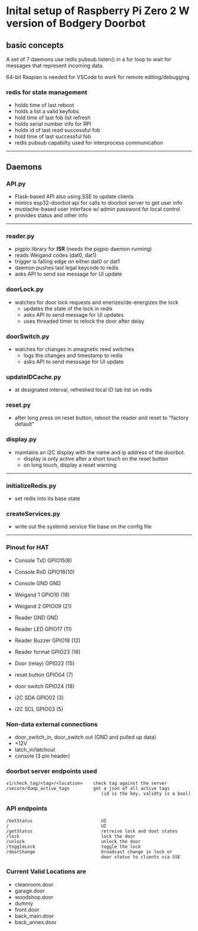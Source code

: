 # Inital setup of Raspberry Pi Zero 2 W version of Bodgery Doorbot

## basic concepts

A set of 7 daemons use redis pubsub.listen() in a 
for loop to wait for messages that represent incoming data.  

64-bit Raspian is needed for VSCode to work for remote editing/debugging

### redis for state management
- holds time of last reboot
- holds a list a valid keyfobs
- hold time of last fob list refresh
- holds serial number info for RPI
- holds id of last read successful fob
- hold time of last successful fob 
- redis pubsub capabilty used for interprocess communication   

---

## Daemons

### API.py

- Flask-based API also using SSE to update clients
- mimics esp32-doorbot api for calls to doorbot server to get user info
- mustache-based user interface w/ admin password
    for local control
- provides status and other info
---

### reader.py

- pigpio library for **ISR** (needs the pigpio daemon running)
- reads Weigand codes (dat0, dat1)
- trigger is falling edge on either dat0 or dat1
- daemon pushes last legal keycode to redis
- asks API to send sse message for UI update
    

### doorLock.py

- watches for door lock requests and enerizes/de-energizes the lock
    - updates the state of the lock in redis
    - asks API to send message for UI updates
    - uses threaded timer to relock the door after delay

### doorSwitch.py

- watches for changes in amagnetic reed switches
    - logs the changes and timestamp to redis
    - asks API to send messsage for UI update

### updateIDCache.py

- at designated interval, refreshed local ID tab list on redis

### reset.py

- after long press on reset button, reboot the reader and reset to "factory default"

### display.py

- maintains an i2C display with the name and ip address of the doorbot.
    - display is only active after a short touch on the reset button
    - on long touch, display a reset warning   

---


### initializeRedis.py

- set redis into its base state

### createServices.py

- write out the systemd service file base on the config file


---

### Pinout for HAT  

- Console TxD     GPIO15(8)
- Console RxD     GPIO16(10)
- Console GND     GND

- Weigand 1       GPIO10 (19)
- Weigand 2       GPIO09 (21)
- Reader GND      GND
- Reader LED      GPIO17 (11)
- Reader Buzzer   GPIO18 (12)
- Reader format   GPIO23 (16)
- Door (relay)    GPIO22 (15)
- reset button    GPIO04 (7)
- door switch     GPIO24 (18)
- i2C SDA         GPIO02 (3)
- i2C SCL         GPIO03 (5)



### Non-data external connections
- door_switch_in, door_switch out (GND and pulled up data)
- +12V
- latch_in/latchout
- console (3 pin header)

### doorbot server endpoints used

    v1/check_tag/<tag>/<location>    check tag against the server 
    /secure/dump_active_tags         get a json of all active tags 
                                        (id is the key, validty is a bool)

### API endpoints

    /botStatus                          UI 
    /                                   UI
    /getStatus                          retreive lock and doot states
    /lock                               lock the door
    /unlock                             unlock the door
    /toggleLock                         toggle the lock
    /doorChange                         broadcast change in lock or 
                                        door status to clients via SSE

### Current Valid Locations are

  - cleanroom.door
  - garage.door
  - woodshop.door
  - dummy
  - front.door
  - back_main.door
  - back_annex.door

